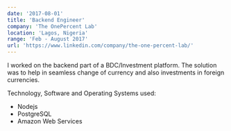 ```yaml
---
date: '2017-08-01'
title: 'Backend Engineer'
company: 'The OnePercent Lab'
location: 'Lagos, Nigeria'
range: 'Feb - August 2017'
url: 'https://www.linkedin.com/company/the-one-percent-lab/'
---
```


I worked on the backend part of a BDC/Investment platform. The solution was to help in seamless change of currency and also investments in foreign currencies.

Technology, Software and Operating Systems used:
- Nodejs
- PostgreSQL
- Amazon Web Services
